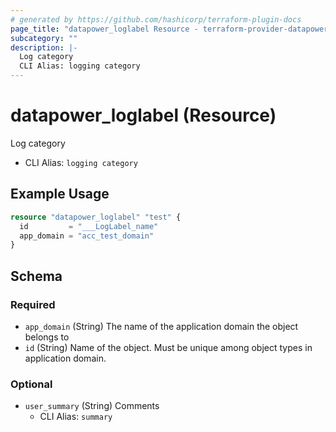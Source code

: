 ```yaml
---
# generated by https://github.com/hashicorp/terraform-plugin-docs
page_title: "datapower_loglabel Resource - terraform-provider-datapower"
subcategory: ""
description: |-
  Log category
  CLI Alias: logging category
---
```


# datapower_loglabel (Resource)

Log category
  - CLI Alias: `logging category`

## Example Usage

```terraform
resource "datapower_loglabel" "test" {
  id         = "___LogLabel_name"
  app_domain = "acc_test_domain"
}
```

<!-- schema generated by tfplugindocs -->
## Schema

### Required

- `app_domain` (String) The name of the application domain the object belongs to
- `id` (String) Name of the object. Must be unique among object types in application domain.

### Optional

- `user_summary` (String) Comments
  - CLI Alias: `summary`
